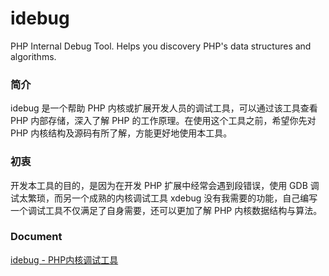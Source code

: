 # idebug
PHP Internal Debug Tool. Helps you discovery PHP's data structures and algorithms.

### 简介
idebug 是一个帮助 PHP 内核或扩展开发人员的调试工具，可以通过该工具查看 PHP 内部存储，深入了解 PHP 的工作原理。在使用这个工具之前，希望你先对 PHP 内核结构及源码有所了解，方能更好地使用本工具。

### 初衷
开发本工具的目的，是因为在开发 PHP 扩展中经常会遇到段错误，使用 GDB 调试太繁琐，而另一个成熟的内核调试工具 xdebug 没有我需要的功能，自己编写一个调试工具不仅满足了自身需要，还可以更加了解 PHP 内核数据结构与算法。

### Document

[idebug - PHP内核调试工具](https://miaojuanfeng.gitbooks.io/idebug-php/content)
